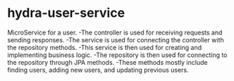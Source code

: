 # hydra-user-service
MicroService for a user.
	-The controller is used for receiving requests and sending responses.
	-The service is used for connecting the controller with the repository methods.
		-This service is then used for creating and implementing business logic.
	-The repository is then used for connecting to the repository through JPA methods.
		-These methods mostly include finding users, adding new users, and updating previous users.